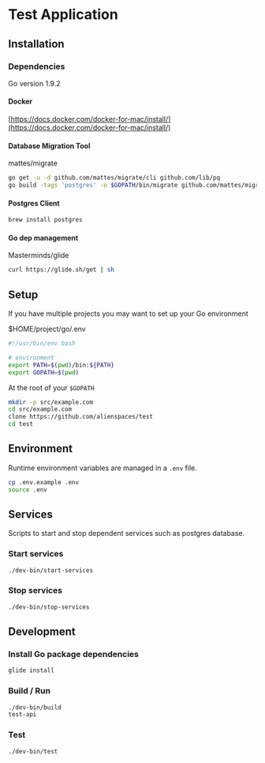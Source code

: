 # Test Application

## Installation

### Dependencies

Go version 1.9.2

#### Docker

[https://docs.docker.com/docker-for-mac/install/](https://docs.docker.com/docker-for-mac/install/)

#### Database Migration Tool

mattes/migrate

```bash
go get -u -d github.com/mattes/migrate/cli github.com/lib/pq
go build -tags 'postgres' -o $GOPATH/bin/migrate github.com/mattes/migrate/cli
```

#### Postgres Client

```bash
brew install postgres
```

#### Go dep management

Masterminds/glide

```bash
curl https://glide.sh/get | sh
```

## Setup

If you have multiple projects you may want to set up your Go environment

$HOME/project/go/.env

```bash
#!/usr/bin/env bash

# environment
export PATH=$(pwd)/bin:${PATH}
export GOPATH=$(pwd)
```

At the root of your `$GOPATH`

```bash
mkdir -p src/example.com
cd src/example.com
clone https://github.com/alienspaces/test
cd test
```

## Environment

Runtime environment variables are managed in a `.env` file.

```bash
cp .env.example .env
source .env
```

## Services

Scripts to start and stop dependent services such as postgres database.

### Start services

```bash
./dev-bin/start-services
```

### Stop services

```bash
./dev-bin/stop-services
```

## Development

### Install Go package dependencies

```bash
glide install
```

### Build / Run

```bash
./dev-bin/build
test-api
```

### Test

```bash
./dev-bin/test
```
